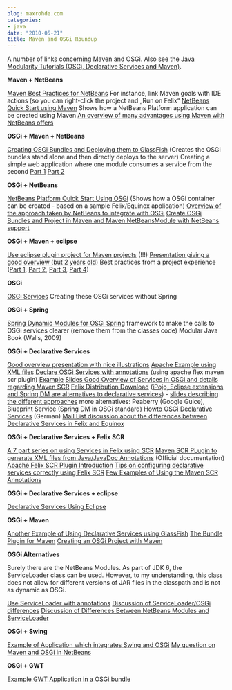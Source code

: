 ```yaml
---
blog: maxrohde.com
categories:
- java
date: "2010-05-21"
title: Maven and OSGi Roundup
---
```


A number of links concerning Maven and OSGi. Also see the [Java Modularity Tutorials (OSGi, Declarative Services and Maven)](http://maxrohde.com/2010/05/26/java-modularity-tutorials-osgi-declarative-services-and-maven/).

**Maven + NetBeans**

[Maven Best Practices for NetBeans](http://wiki.netbeans.org/MavenBestPractices) For instance, link Maven goals with IDE actions (so you can right-click the project and „Run on Felix“ [NetBeans Quick Start using Maven](http://platform.netbeans.org/tutorials/nbm-maven-quickstart.html) Shows how a NetBeans Platform application can be created using Maven [An overview of many advantages using Maven with NetBeans offers](http://edemmorny.wordpress.com/2010/03/23/netbeans-6-8-and-maven-–-the-perfect-combination/)

**OSGi + Maven + NetBeans**

[Creating OSGi Bundles and Deploying them to GlassFish](http://blog.arungupta.me/2010/04/totd-125-creating-an-osgi-bundles-using-netbeans-and-deploying-in-glassfish/) (Creates the OSGi bundles stand alone and then directly deploys to the server) Creating a simple web application where one module consumes a service from the second [Part 1](http://www.sinati.com/blog/2010/glassfish/building-osgi-declarative-service-maven-using-netbeans) [Part 2](http://www.sinati.com/blog/2010/glassfish/writing-client-access-osgi-service-methods)

**OSGi + NetBeans**

[NetBeans Platform Quick Start Using OSGi](http://platform.netbeans.org/tutorials/nbm-osgi-quickstart.html) (Shows how a OSGi container can be created - based on a sample Felix/Equinox application) [Overview of the approach taken by NetBeans to integrate with OSGi](http://wiki.netbeans.org/OSGiAndNetBeans) [Create OSGi Bundles and Project in Maven and Maven NetBeansModule with NetBeans support](http://wiki.netbeans.org/STS_69_Maven_OSGI)

**OSGi + Maven + eclipse**

[Use eclipse plugin project for Maven projects](http://sinnema313.wordpress.com/2009/11/21/osgi-maven-eclipse/) (!!!) [Presentation giving a good overview (but 2 years old)](http://www.eclipsecon.org/2008/sub/attachments/Maven_Eclipse_and_OSGi_working_together.pdf) Best practices from a project experience ([Part 1](http://blog.infinitechaos.com/2009/07/08/building-a-modern-java-app-with-eclipse-maven-osgi-and-spring-dm-part-1/), [Part 2](http://blog.infinitechaos.com/2009/07/09/building-a-modern-java-app-with-eclipse-maven-osgi-and-spring-dm-part-2/), [Part 3](http://blog.infinitechaos.com/2009/08/04/building-a-modern-java-app-with-eclipse-maven-osgi-and-spring-dm-part-3/), [Part 4](http://blog.infinitechaos.com/2009/08/05/building-a-modern-java-app-with-eclipse-maven-osgi-and-spring-dm-part-4/))

**OSGi**

[OSGi Services](http://www.knopflerfish.org/osgi_service_tutorial.html) Creating these OSGi services without Spring

**OSGi + Spring**

[Spring Dynamic Modules for OSGi Spring](http://www.springsource.org/osgi) framework to make the calls to OSGi services clearer (remove them from the classes code) Modular Java Book (Walls, 2009)

**OSGi + Declarative Services**

[Good overview presentation with nice illustrations](http://www.slideshare.net/heiko.seeberger/jax-09-osgi-service-components-models) [Apache Example using XML files](http://felix.apache.org/site/apache-felix-service-component-runtime.html) [Declare OSGi Services with annotations](http://felix.apache.org/site/apache-felix-maven-scr-plugin.html) (using apache flex maven scr plugin) [Example](http://blogs.sun.com/arungupta/entry/totd_124_osgi_declarative_services) [Slides Good Overview of Services in OSGi and details regarding Maven SCR](http://www.slideshare.net/bdelacretaz/tales-from-the-osgi-trenches) [Felix Distribution Download](http://felix.apache.org/site/downloads.cgi) ([iPojo, Eclipse extensions and Spring DM are alternatives to declarative services](http://www.eclipsezone.com/articles/extensions-vs-services/)) - [slides describing the different approaches](http://www.slideshare.net/njbartlett/component-oriented-development-in-osgi-with-declarative-services-spring-dynamic-modules-and-apache-ipojo) more alternatives: Peaberry (Google Guice), Blueprint Service (Spring DM in OSGi standard) [Howto OSGi Declarative Services](http://hexor2k.wordpress.com/2008/08/27/osgi-declarative-services/) (German) [Mail List discussion about the differences between Declarative Services in Felix and Equinox](http://www.mail-archive.com/osgi-dev@mail.osgi.org/msg00092.html)

**OSGi + Declarative Services + Felix SCR**

[A 7 part series on using Services in Felix using SCR](http://in-the-sling.blogspot.com/2008/09/sling-osgi-track-pt-7-configuring.html) [Maven SCR PLugin to generate XML files from Java/JavaDoc Annotations](http://felix.apache.org/site/apache-felix-maven-scr-plugin.html) (Official documentation) [Apache Felix SCR Plugin Introduction](http://felix.apache.org/site/apache-felix-maven-scr-plugin.html) [Tips on configuring declarative services correctly using Felix SCR](http://isurues.wordpress.com/2009/07/26/two-possible-mistakes-when-using-osgi-declarative-services/) [Few Examples of Using the Maven SCR Annotations](https://issues.apache.org/jira/browse/FELIX-1010?page=com.atlassian.jira.plugin.system.issuetabpanels:comment-tabpanel&focusedCommentId=12709556#action_12709556)

**OSGi + Declarative Services + eclipse**

[Declarative Services Using Eclipse](http://www.vogella.de/articles/OSGi/article.html#declarativeservices)

**OSGi + Maven**

[Another Example of Using Declarative Services using GlassFish](http://blogs.sun.com/arungupta/entry/totd_124_osgi_declarative_services) [The Bundle Plugin for Maven](http://felix.apache.org/site/apache-felix-maven-bundle-plugin-bnd.html) [Creating an OSGi Project with Maven](http://www.sonatype.com/people/2009/09/maven-tips-and-tricks-creating-an-osgi-project-with-maven/)

**OSGi Alternatives**

Surely there are the NetBeans Modules. As part of JDK 6, the ServiceLoader class can be used. However, to my understanding, this class does not allow for different versions of JAR files in the classpath and is not as dynamic as OSGi.

[Use ServiceLoader with annotations](http://wiki.netbeans.org/DeclarativeRegistrationUsingAnnotations) [Discussion of ServiceLoader/OSGi differences](http://stackoverflow.com/questions/1959991/when-to-use-serviceloader-over-something-like-osgi) [Discussion of Differences Between NetBeans Modules and ServiceLoader](http://java.sun.com/developer/technicalArticles/javase/extensible/index.html)

**OSGi + Swing**

[Example of Application which integrates Swing and OSGi](http://max-server.myftp.org/trac/pm) [My question on Maven and OSGi in NetBeans](http://stackoverflow.com/questions/2879254/link-maven-osgi-to-maven-netbeans-platform-project)

**OSGi + GWT**

[Example GWT Application in a OSGi bundle](http://lsd.luminis.nl/using-gwt-to-create-an-osgi-aware-web-application/)
